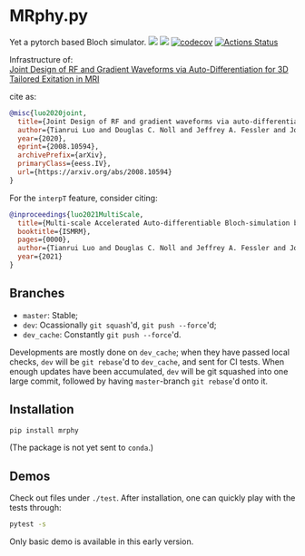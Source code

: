 # MRphy.py

Yet a pytorch based Bloch simulator.
[![](https://img.shields.io/badge/docs-stable-blue.svg)](https://tianrluo.github.io/MRphy.py/stable/index.html)
[![](https://img.shields.io/badge/docs-dev-blue.svg)](https://tianrluo.github.io/MRphy.py/dev/index.html)
[![codecov](https://codecov.io/gh/tianrluo/MRphy.py/branch/master/graph/badge.svg?token=83sKL5NADl)](https://codecov.io/gh/tianrluo/MRphy.py)
[![Actions Status](https://github.com/tianrluo/MRphy.py/workflows/Python%20package/badge.svg)](https://github.com/tianrluo/MRphy.py/actions)

Infrastructure of:\
[Joint Design of RF and Gradient Waveforms via Auto-Differentiation for 3D Tailored Exitation in MRI](https://arxiv.org/abs/2008.10594)

cite as:

```bib
@misc{luo2020joint,
  title={Joint Design of RF and gradient waveforms via auto-differentiation for 3D tailored excitation in MRI},
  author={Tianrui Luo and Douglas C. Noll and Jeffrey A. Fessler and Jon-Fredrik Nielsen},
  year={2020},
  eprint={2008.10594},
  archivePrefix={arXiv},
  primaryClass={eess.IV},
  url={https://arxiv.org/abs/2008.10594}
}
```

For the `interpT` feature, consider citing:
```bib
@inproceedings{luo2021MultiScale,
  title={Multi-scale Accelerated Auto-differentiable Bloch-simulation based joint design of excitation RF and gradient waveforms},
  booktitle={ISMRM},
  pages={0000},
  author={Tianrui Luo and Douglas C. Noll and Jeffrey A. Fessler and Jon-Fredrik Nielsen},
  year={2021}
}
```

## Branches

- `master`: Stable;
- `dev`: Ocassionally `git squash`'d, `git push --force`'d;
- `dev_cache`: Constantly `git push --force`'d.

Developments are mostly done on `dev_cache`; when they have passed local checks, `dev` will be `git rebase`'d to `dev_cache`, and sent for CI tests.
When enough updates have been accumulated, `dev` will be git squashed into one large commit, followed by having `master`-branch `git rebase`'d onto it.

## Installation

```sh
pip install mrphy
```

(The package is not yet sent to `conda`.)

## Demos

Check out files under `./test`.
After installation, one can quickly play with the tests through:

```sh
pytest -s
```

Only basic demo is available in this early version.
